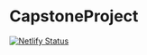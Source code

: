 # CapstoneProject

[![Netlify Status](https://api.netlify.com/api/v1/badges/51187980-9432-4a5b-b019-6fddd8073712/deploy-status)](https://app.netlify.com/sites/swiftmoneytor/deploys)
